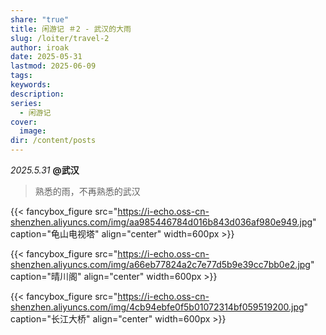```yaml
---
share: "true"
title: 闲游记 ＃2 - 武汉的大雨
slug: /loiter/travel-2
author: iroak
date: 2025-05-31
lastmod: 2025-06-09
tags: 
keywords: 
description: 
series:
  - 闲游记
cover:
  image: 
dir: /content/posts
---
```

*2025.5.31*  **@武汉**
>熟悉的雨，不再熟悉的武汉

{{< fancybox_figure src="https://i-echo.oss-cn-shenzhen.aliyuncs.com/img/aa985446784d016b843d036af980e949.jpg" caption="龟山电视塔" align="center" width=600px >}}

{{< fancybox_figure src="https://i-echo.oss-cn-shenzhen.aliyuncs.com/img/a66eb77824a2c7e77d5b9e39cc7bb0e2.jpg" caption="晴川阁" align="center" width=600px >}}

{{< fancybox_figure src="https://i-echo.oss-cn-shenzhen.aliyuncs.com/img/4cb94ebfe0f5b01072314bf059519200.jpg" caption="长江大桥" align="center" width=600px >}}
